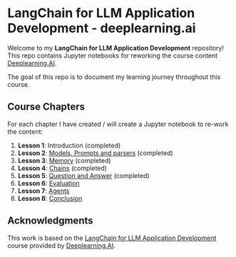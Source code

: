 # LangChain for LLM Application Development - deeplearning.ai

Welcome to my **LangChain for LLM Application Development** repository! This repo contains Jupyter notebooks for reworking the course content [Deeplearning.AI](https://learn.deeplearning.ai).

The goal of this repo is to document my learning journey throughout this course.

## Course Chapters

For each chapter I have created / will create a Jupyter notebook to re-work the content:

1. **Lesson 1**: Introduction (completed)
2. **Lesson 2**: [Models, Prompts and parsers](./lessons/chapter2.ipynb) (completed)
3. **Lesson 3**: [Memory](./lessons/chapter3.ipynb) (completed)
4. **Lesson 4**: [Chains](./lessons/chapter4.ipynb) (completed)
5. **Lesson 5**: [Question and Answer](./lessons/chapter5.ipynb) (completed)
6. **Lesson 6**: [Evaluation]()
7. **Lesson 7**: [Agents]()
8. **Lesson 8**: [Conclusion]()

## Acknowledgments

This work is based on the [LangChain for LLM Application Development](https://learn.deeplearning.ai/courses/langchain/) course provided by [Deeplearning.AI](https://www.deeplearning.ai).